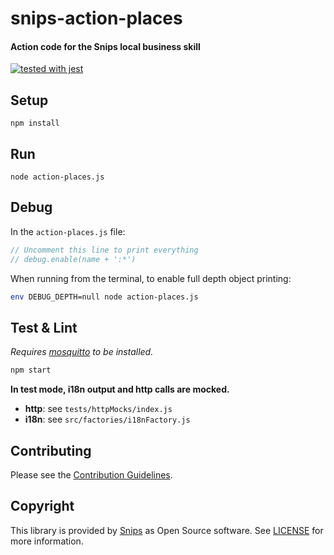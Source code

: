 # snips-action-places
#### Action code for the Snips local business skill

[![tested with jest](https://img.shields.io/badge/tested_with-jest-99424f.svg)](https://github.com/facebook/jest)

## Setup

```
npm install
```

## Run

```
node action-places.js
```

## Debug

In the `action-places.js` file:

```js
// Uncomment this line to print everything
// debug.enable(name + ':*')
```

When running from the terminal, to enable full depth object printing:

```bash
env DEBUG_DEPTH=null node action-places.js
```

## Test & Lint

*Requires [mosquitto](https://mosquitto.org/download/) to be installed.*

```sh
npm start
```

**In test mode, i18n output and http calls are mocked.**

- **http**: see `tests/httpMocks/index.js`
- **i18n**: see `src/factories/i18nFactory.js`

## Contributing

Please see the [Contribution Guidelines](https://github.com/snipsco/snips-actions-places/blob/master/CONTRIBUTING.md).

## Copyright

This library is provided by [Snips](https://snips.ai) as Open Source software. See [LICENSE](https://github.com/snipsco/snips-action-places/blob/master/LICENSE) for more information.
